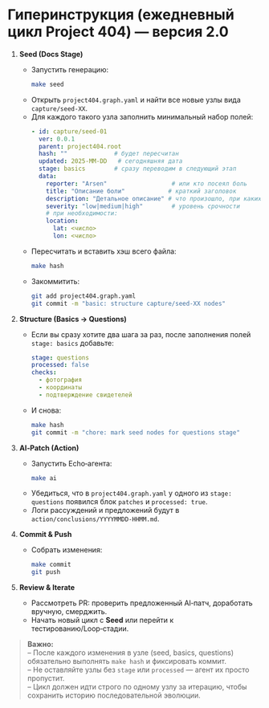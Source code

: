 # Гиперинструкция (ежедневный цикл Project 404) — версия 2.0

1. **Seed (Docs Stage)**
   - Запустить генерацию:
     ```bash
     make seed
     ```
   - Открыть `project404.graph.yaml` и найти все новые узлы вида  
     `capture/seed‑XX`.
   - Для каждого такого узла заполнить минимальный набор полей:
     ```yaml
     - id: capture/seed‑01
       ver: 0.0.1
       parent: project404.root
       hash: ""             # будет пересчитан
       updated: 2025‑MM‑DD   # сегодняшняя дата
       stage: basics        # сразу переводим в следующий этап
       data:
         reporter: "Arsen"                  # или кто посеял боль
         title: "Описание боли"            # краткий заголовок
         description: "Детальное описание" # что произошло, при каких условиях
         severity: "low|medium|high"        # уровень срочности
         # при необходимости:
         location:
           lat: <число>
           lon: <число>
     ```
   - Пересчитать и вставить хэш всего файла:
     ```bash
     make hash
     ```
   - Закоммитить:
     ```bash
     git add project404.graph.yaml
     git commit -m "basic: structure capture/seed‑XX nodes"
     ```

2. **Structure (Basics → Questions)**
   - Если вы сразу хотите два шага за раз, после заполнения полей `stage: basics` добавьте:
     ```yaml
     stage: questions
     processed: false
     checks:
       - фотография
       - координаты
       - подтверждение свидетелей
     ```
   - И снова:
     ```bash
     make hash
     git commit -m "chore: mark seed nodes for questions stage"
     ```

3. **AI‑Patch (Action)**
   - Запустить Echo‑агента:
     ```bash
     make ai
     ```
   - Убедиться, что в `project404.graph.yaml` у одного из `stage: questions` появился блок `patches` и `processed: true`.
   - Логи рассуждений и предложений будут в `action/conclusions/YYYYMMDD‑HHMM.md`.

4. **Commit & Push**
   - Собрать изменения:
     ```bash
     make commit
     git push
     ```

5. **Review & Iterate**
   - Рассмотреть PR: проверить предложенный AI‑патч, доработать вручную, смерджить.
   - Начать новый цикл с **Seed** или перейти к тестированию/Loop‑стадии.

> **Важно:**  
> – После каждого изменения в узле (seed, basics, questions) обязательно выполнять `make hash` и фиксировать коммит.  
> – Не оставляйте узлы без `stage` или `processed` — агент их просто пропустит.  
> – Цикл должен идти строго по одному узлу за итерацию, чтобы сохранить историю последовательной эволюции.  
